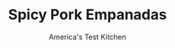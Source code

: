 ---
layout: ../../layouts/MarkdownPostLayout.astro
title: Spicy Pork Empanadas
author: America's Test Kitchen
pubDate: 2023-03-15
description: "A little kitchen ingenuity and 15 minutes transform leftovers into a winning dish."
image_url: https://res.cloudinary.com/hksqkdlah/image/upload/ar_1:1,c_fill,dpr_2.0,f_auto,fl_lossy.progressive.strip_profile,g_faces:auto,q_auto:low,w_344/7291_sfs-empanadas-reshoot-0002-277061
tags: ["Main Courses","Central & South American","Pork"]
calories: 
protein: 
carbohydrates: 
fats: 
fiber: 
ingredients: ["3 cups, carne adovada, leftover","4 , scallions, chopped fine","1 cup, pimento stuffed green olive, chopped fine","1 cup, shredded sharp cheddar cheese","3 tablespoons, chopped fresh cilantro leaves","1 tablespoon, minced chipotle chiles in adobo sauce","2 , pie dough rounds (9-inch)"]
serves: 
time: "1 hour"
instructions: ["Make filling: Adjust oven rack to middle position and heat oven to 450 degrees. Line rimmed baking sheet with parchment paper. Place pork in bowl and microwave until heated through, 2 to 5 minutes. Using two forks, pull into shreds. Let cool slightly, then stir in scallions, olives, cheese, cilantro, and chipotle.","Assembe turnovers: Cut each dough round in half. Arrange one-quarter of filling on one side of each half, leaving ½-inch border around edges. Brush edges of dough with water, fold over filling, and crimp edges to seal. Transfer to prepared baking sheet. Using fork, dock dough at 2-inch intervals so steam can escape. Bake until golden, about 30 minutes. Serve."]
nutrition: ["null calories"]
notes: "Use your favorite pie dough or use one 15-ounce box of Pillsbury Refrigerated Pie Crusts. You can make empanadas up to 12 hours in advance and keep them refrigerated until ready to bake. Serve with sour cream and lime wedges."
---